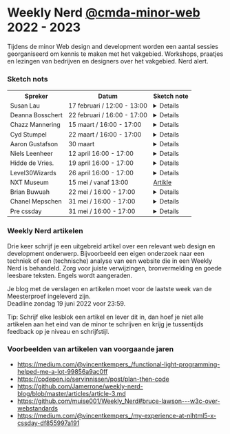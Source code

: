 # Weekly Nerd [@cmda-minor-web](https://github.com/cmda-minor-web) 2022 - 2023

Tijdens de minor Web design and development worden een aantal sessies georganiseerd om kennis te maken met het vakgebied. 
Workshops, praatjes en lezingen van bedrijven en designers over het vakgebied. Nerd alert.

### Sketch nots
<!-- <td></td> -->
<table>
    <tr>
        <th>Spreker</th>
        <th>Datum</th>
        <th>Sketch note</th>
    </tr>
    <tr>
        <td>Susan Lau</td>
        <td>17 februari / 12:00 - 13:00</td>
        <td>
            <details>
                <img src="WN-images/WN1.jpg" alt="weekly nerd 1 sketch">
            </details>
        </td>
    </tr>
    <tr>
        <td>Deanna Bosschert</td>
        <td>22 februari / 16:00 - 17:00</td>
        <td>
            <details>
                <img src="WN-images/WN2.jpg" alt="weekly nerd 2 sketch">
            </details>
        </td>
    </tr>
    <tr>
        <td>Chazz Mannering</td>
        <td>15 maart / 16:00 - 17:00</td>
        <td>
            <details>
                <img src="WN-images/WN3.jpg" alt="weekly nerd 3 sketch">
            </details>
        </td>
    </tr>
    <tr>
        <td>Cyd Stumpel</td>
        <td>22 maart / 16:00 - 17:00</td>
        <td>
            <details>
                <img src="WN-images/WN4.jpg" alt="weekly nerd 4 sketch">
            </details>
        </td>
    </tr>
    <tr>
        <td>Aaron Gustafson</td>
        <td>30 maart</td>
        <td>
            <details>
                <img src="WN-images/WN5.jpg" alt="weekly nerd 5 sketch">
            </details>
        </td>
    </tr>
    <tr>
        <td>Niels Leenheer</td>
        <td>12 april 16:00 - 17:00</td>
        <td>
            <details>
                <img src="WN-images/WN6.jpg" alt="weekly nerd 6 sketch">
            </details>
        </td>
     </tr>
    <tr>
        <td>Hidde de Vries.</td>
        <td>19 april 16:00 - 17:00</td>
        <td>
            <details>
                <img src="WN-images/WN7.jpg" alt="weekly nerd 7 sketch">
            </details>
        </td>
    </tr>
    <tr>
        <td>Level30Wizards</td>
        <td>26 april 16:00 - 17:00</td>
        <td>
            <details>
                <img src="WN-images/WN8.jpg" alt="weekly nerd 8 sketch">
            </details>
        </td>
    </tr>
    <tr>
        <td>NXT Museum</td>
        <td>15 mei / vanaf 13:00</td>
        <td>
            <a href="">Artikle</a>
        </td>
    </tr>
    <tr>
        <td>Brian Buwuah</td>
        <td>22 mei / 16:00 - 17:00</td>
        <td>
            <details>
                <img src="WN-images/WN9.jpg" alt="weekly nerd 9 sketch">
            </details>
        </td>
    </tr>
        <tr>
        <td>Chanel Mepschen</td>
        <td>31 mei / 16:00 - 17:00</td>
        <td>
            <details>
                <img src="WN-images/WN10.jpg" alt="weekly nerd 10 sketch">
            </details>
        </td>
    </tr>
    <tr>
        <td>Pre cssday</td>
        <td>31 mei / 16:00 - 17:00</td>
        <td>
            <details>
                <img src="WN-images/pre-cssday.jpg" alt="Pre cssday sketch">
            </details>
        </td>
    </tr>
</table>




<!-- ### Weekly Nerd #1

| Vrijdag 5 Maart  |  Bedrijven |
|---|---|
| 14:00  | Kickoff |
| 14:05  | [Dept](https://www.deptagency.com/nl-nl/) met [Raymond Korrel](https://www.linkedin.com/in/raymond-korrel/) Frontend Developer & [Ilayda Küçükosmanoğlu](https://www.linkedin.com/in/ilaydadept/) Interaction Designer |
| 15:00  | [Label A](https://labela.nl) met [Gavin Ligthart](https://www.linkedin.com/in/gavinligthart/) Frontend Developer|

#### Vraag #1

In de post [Wat is een goede frontend developer](https://css-tricks.com/what-makes-a-good-front-end-developer/) op CSS tricks staat een lijst interessante mensen die beschrijven wat een frontende developer is. Welke skills denk jij dat een goede frontender moet hebben en wat voor frontender ben jij eigenlijk? Lees ook de [The great divide](https://css-tricks.com/the-great-divide/) van Chris Coyer om deze vraag te beantwoorden. 


### Weekly Nerd #2

| donderdag 1 april  |  Bedrijven |
|---|---|
| 14:00 | Intro |
| 14:01 | [Build in Amsterdam](https://www.buildinamsterdam.com/cases) met [Fenna de Wilde](https://www.linkedin.com/in/fenna-de-wilde/) Frontend Developer|
| 15:00 | [Triple](https://www.wearetriple.com) met [Chanel Mepschen](https://www.linkedin.com/in/chanel-mepschen-1223a9b2/) & [Shyanta Vleugel](https://www.linkedin.com/in/shyantav/) Frontend Developers |

#### Vraag #2

Je hebt geleerd hoe je toegankelijke websites kan maken. Een belangrijk uitgangspunt voor een digital designer is er voor zorgen dat een website door iedereen te gebruiken is. Toch zijn veel ontwikkelbedrijven zelf niet 'inclusive'. Ook de tech-industrie bestaat voor een groot deel uit dezelfde type personen en testen vervolgens hun websites bij weer dezelfde types, met stereotypering, vooroordelen en _biased_ uitkomsten tot gevolg. Herken je dit als probleem? Moet dit veranderen? In wat voor team zie jij jezelf graag werken? 
Lees het artikel [On racism and sexism in branding, user interface, and tech](https://uxdesign.cc/on-racism-and-sexism-in-branding-user-interface-and-tech-337f5ceb7ed5) en het project [Working towards a more inclusive design scene in The Netherlands](https://inclusief.design) en gebruik dit voor het beantwoorden van de vraag.

<img width="1145" alt="Adapting to Reality" src="https://user-images.githubusercontent.com/1391509/113145133-58267b80-922e-11eb-82e4-f7c8867b90ce.png">


### Weekly Nerd #3

| vrijdag 30 april  |  Bedrijven |
|---|---|
| 15:00 | Intro |
| 15:01 | [Mirabeau](https://www.mirabeau.nl) met [Dave Bitter](https://www.davebitter.com/) Frontend Developer & [Alexander Munz]() Visual Designer|


#### Vraag #3

Je bent nu 3 maanden 24/7 code aan het klopppppen. Hopelijk heb je super veel geleerd, ben je regelmatig uitgedaagd, weet je (nog beter) waar je grenzen liggen en hoe je je verder kan en wil onwikkelen als "frontender". Of juist niet ... 

In de verschillende vakken die je hebt gevolgd zijn technieken en werkwijzen aan bod gekomen die een "echte" frontender ook doet: prototypen, experimenteren, ingewikkelde code, simpele code, onderzoeken, testen, lezen, documenteren, en heel veel HTML, CSS en JS, op de client en op de server. Welke onderwerpen hebben de meeste indruk op je gemaakt? Een gastspreker of een test? Een inzicht tijdens een Discord-sessie met een van de student-assistenten? Schrijf per vak wat je hebt geleerd en wat je meeneemt als frontender. -->


### Weekly Nerd artikelen

Drie keer schrijf je een uitgebreid artikel over een relevant web design en development onderwerp. 
Bijvoorbeeld een eigen onderzoek naar een techniek of een (technische) analyse van een website die in een Weekly Nerd is behandeld. 
Zorg voor juiste verwijzingen, bronvermelding en goede leesbare teksten. 
Engels wordt aangeraden.

Je blog met de verslagen en artikelen moet voor de laatste week van de Meesterproef ingeleverd zijn.  
Deadline zondag 19 juni 2022 voor 23:59.

Tip: Schrijf elke lesblok een artikel en lever dit in, dan hoef je niet alle artikelen aan het eind van de minor te schrijven en krijg je tussentijds feedback op je niveau en schrijfstijl. 


### Voorbeelden van artikelen van voorgaande jaren

* https://medium.com/@vincentkempers_/functional-light-programming-helped-me-a-lot-99856a9ac0ff
* https://codepen.io/servinnissen/post/plan-then-code
* https://github.com/Jamerrone/weekly-nerd-blog/blob/master/articles/article-3.md
* https://github.com/muise001/Weekly_Nerd#bruce-lawson---w3c-over-webstandards
* https://medium.com/@vincentkempers_/my-experience-at-nlhtml5-x-cssday-df855997a191


